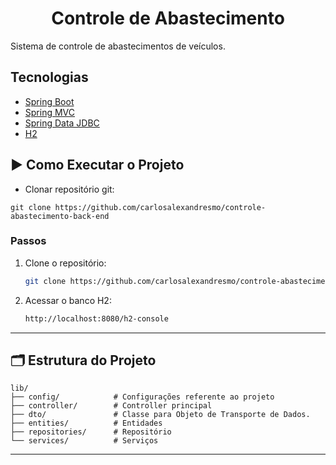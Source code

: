 <h1 align="center">
  Controle de Abastecimento
</h1>

Sistema de controle de abastecimentos de veículos.

## Tecnologias
 
- [Spring Boot](https://spring.io/projects/spring-boot)
- [Spring MVC](https://docs.spring.io/spring-framework/reference/web/webmvc.html)
- [Spring Data JDBC](https://spring.io/projects/spring-data-jdbc)
- [H2](https://www.h2database.com)

## ▶️ Como Executar o Projeto

- Clonar repositório git:
```
git clone https://github.com/carlosalexandresmo/controle-abastecimento-back-end
```

### Passos
1. Clone o repositório:
   ```bash
   git clone https://github.com/carlosalexandresmo/controle-abastecimento-back-end
2. Acessar o banco H2:
   ```bash
   http://localhost:8080/h2-console

---

## 🗂️ Estrutura do Projeto

```
lib/
├── config/            # Configurações referente ao projeto
├── controller/        # Controller principal
├── dto/               # Classe para Objeto de Transporte de Dados.
├── entities/          # Entidades
├── repositories/      # Repositório
└── services/          # Serviços
```

---